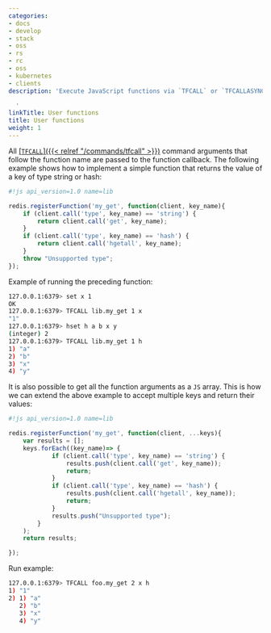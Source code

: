```yaml
---
categories:
- docs
- develop
- stack
- oss
- rs
- rc
- oss
- kubernetes
- clients
description: 'Execute JavaScript functions via `TFCALL` or `TFCALLASYNC`

  '
linkTitle: User functions
title: User functions
weight: 1
---
```



All [[`TFCALL`]({{< relref "/commands/tfcall" >}})](docs/commands.md#tfcall) command arguments that follow the function name are passed to the function callback. The following example shows how to implement a simple function that returns the value of a key of type string or hash:

```js
#!js api_version=1.0 name=lib

redis.registerFunction('my_get', function(client, key_name){
    if (client.call('type', key_name) == 'string') {
        return client.call('get', key_name);
    }
    if (client.call('type', key_name) == 'hash') {
        return client.call('hgetall', key_name);
    }
    throw "Unsupported type";
});
```

Example of running the preceding function:

```bash
127.0.0.1:6379> set x 1
OK
127.0.0.1:6379> TFCALL lib.my_get 1 x
"1"
127.0.0.1:6379> hset h a b x y
(integer) 2
127.0.0.1:6379> TFCALL lib.my_get 1 h
1) "a"
2) "b"
3) "x"
4) "y"

```

It is also possible to get all the function arguments as a `JS` array. This is how we can extend the above example to accept multiple keys and return their values:

```js
#!js api_version=1.0 name=lib

redis.registerFunction('my_get', function(client, ...keys){
    var results = [];
    keys.forEach((key_name)=> {
            if (client.call('type', key_name) == 'string') {
                results.push(client.call('get', key_name));
                return;
            }
            if (client.call('type', key_name) == 'hash') {
                results.push(client.call('hgetall', key_name));
                return;
            }
            results.push("Unsupported type");
        }
    );
    return results;

});
```

Run example:

```bash
127.0.0.1:6379> TFCALL foo.my_get 2 x h
1) "1"
2) 1) "a"
   2) "b"
   3) "x"
   4) "y"
```
